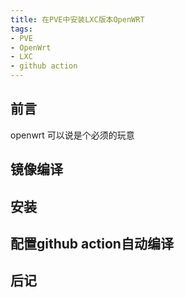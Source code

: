 ```yaml
---
title: 在PVE中安装LXC版本OpenWRT
tags:
- PVE
- OpenWrt
- LXC
- github action
---
```


## 前言
openwrt 可以说是个必须的玩意
## 镜像编译

## 安装

## 配置github action自动编译

## 后记